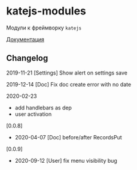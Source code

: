 # katejs-modules
Модули к фреймворку `katejs`

[Документация](https://docs.katejs.ru/modules/index.html)

## Changelog
2019-11-21 [Settings] Show alert on settings save

2019-12-14 [Doc] Fix doc create error with no date

2020-02-23 
- add handlebars as dep 
- user activation

[0.0.8]
- 2020-04-07 [Doc] before/after RecordsPut

[0.0.9]
- 2020-09-12 [User] fix menu visibility bug
